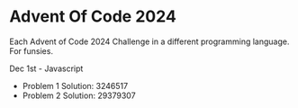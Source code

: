 # Advent Of Code 2024
Each Advent of Code 2024 Challenge in a different programming language. For funsies.

Dec 1st - Javascript
- Problem 1 Solution: 3246517
- Problem 2 Solution: 29379307
